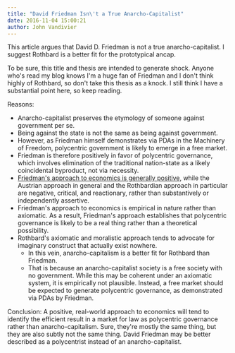 ```yaml
---
title: "David Friedman Isn\'t a True Anarcho-Capitalist"
date: 2016-11-04 15:00:21
author: John Vandivier
---
```




This article argues that David D. Friedman is not a true anarcho-capitalist. I suggest Rothbard is a better fit for the prototypical ancap.

To be sure, this title and thesis are intended to generate shock. Anyone who's read my blog knows I'm a huge fan of Friedman and I don't think highly of Rothbard, so don't take this thesis as a knock. I still think I have a substantial point here, so keep reading.

Reasons:
<ul>
 	<li>Anarcho-capitalist preserves the etymology of someone against government per se.</li>
 	<li>Being against the state is not the same as being against government.</li>
 	<li>However, as Friedman himself demonstrates via PDAs in the Machinery of Freedom, polycentric government is likely to emerge in a free market.</li>
 	<li>Friedman is therefore positively in favor of polycentric governance, which involves elimination of the traditional nation-state as a likely coincidental byproduct, not via necessity.</li>
 	<li><a href=\"http://www.daviddfriedman.com/Academic/Property/Property.html\">Friedman's approach to economics is generally positive</a>, while the Austrian approach in general and the Rothbardian approach in particular are negative, critical, and reactionary, rather than substantively or independently assertive.</li>
 	<li>Friedman's approach to economics is empirical in nature rather than axiomatic. As a result, Friedman's approach establishes that polycentric governance is likely to be a real thing rather than a theoretical possibility.</li>
 	<li>Rothbard's axiomatic and moralistic approach tends to advocate for imaginary construct that actually exist nowhere.
<ul>
 	<li>In this vein, anarcho-capitalism is a better fit for Rothbard than Friedman.</li>
 	<li>That is because an anarcho-capitalist society is a free society with no government. While this may be coherent under an axiomatic system, it is empirically not plausible. Instead, a free market should be expected to generate polycentric governance, as demonstrated via PDAs by Friedman.</li>
</ul>
</li>
</ul>
Conclusion: A positive, real-world approach to economics will tend to identify the efficient result in a market for law as polycentric governance rather than anarcho-capitalism. Sure, they're mostly the same thing, but they are also subtly not the same thing. David Friedman may be better described as a polycentrist instead of an anarcho-capitalist.